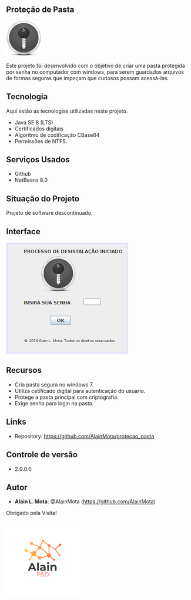 ## Proteção de Pasta
![Logo of the project](https://github.com/AlainMota/readme_images/blob/main/logo_protecao.png)

Este projeto foi desenvolvido com o objetivo de criar uma pasta protegida por senha no computador com windows, para serem guardados arquivos de formas seguras que impeçam que curiosos possam acessá-las.

## Tecnologia 

Aqui estão as tecnologias utilizadas neste projeto.

* Java SE 8 (LTS)
* Certificados digitais
* Algoritmo de codificação CBase64
* Permissões de NTFS.

## Serviços Usados

* Github
* NetBeans 8.0


## Situação do Projeto
Projeto de software descontinuado.

## Interface

![interface](https://github.com/AlainMota/readme_images/blob/main/interface-protecao.png)


## Recursos

  - Cria pasta segura no windows 7.
  - Utiliza cetificado digital para autenticação do usuario.
  - Protege a pasta principal com criptografia.
  - Exige senha para login na pasta.


## Links

   - Repository: https://github.com/AlainMota/protecao_pasta
   
## Controle de versão

* 2.0.0.0


## Autor

* **Alain L. Mota**: @AlainMota (https://github.com/AlainMota)

Obrigado pela Visita!

![logo](https://github.com/AlainMota/readme_images/blob/main/logo.png)
